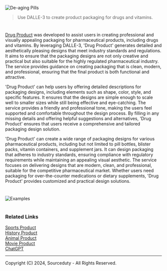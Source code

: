 ![De-aging Pills](https://github.com/sourceduty/Drug_Product/assets/123030236/a6c99754-acf4-4049-8c0c-500b43283dcc)

> Use DALLE-3 to create product packaging for drugs and vitamins.

#

[Drug Product](https://chatgpt.com/g/g-Z3Ia8jKmo-drug-product) was developed to assist users in creating professional and visually appealing packaging for pharmaceutical products, including drugs and vitamins. By leveraging DALLE-3, 'Drug Product' generates detailed and aesthetically pleasing designs that meet industry standards and regulations. It aims to ensure that the packaging designs are not only creative and practical but also suitable for the highly regulated pharmaceutical industry. The service provides guidance on creating packaging that is clean, modern, and professional, ensuring that the final product is both functional and attractive.

'Drug Product' can help users by offering detailed descriptions for packaging designs, including elements such as shape, color, style, and specific features. It ensures that the designs are simple enough to scale well to smaller sizes while still being effective and eye-catching. The service provides a friendly and professional tone, making the users feel supported and comfortable throughout the design process. By filling in any missing details and offering helpful suggestions and alternatives, 'Drug Product' ensures that users receive a comprehensive and tailored packaging design solution.

'Drug Product' can create a wide range of packaging designs for various pharmaceutical products, including but not limited to pill bottles, blister packs, vitamin containers, and supplement jars. It can design packaging that adheres to industry standards, ensuring compliance with regulatory requirements while maintaining an appealing visual aesthetic. The service focuses on delivering designs that are modern, clean, and professional, suitable for the competitive pharmaceutical market. Whether users need packaging for over-the-counter medications or dietary supplements, 'Drug Product' provides customized and practical design solutions.

#

![Examples](https://github.com/sourceduty/Drug_Product/assets/123030236/bd7bb0d1-2a42-40ba-8bd6-fea0e43a2c7b)

#
### Related Links

[Sports Product](https://github.com/sourceduty/Sports_Product)
<br>
[History Product](https://github.com/sourceduty/History_Product)
<br>
[Animal Product](https://github.com/sourceduty/Animal_Product)
<br>
[Movie Product](https://github.com/sourceduty/Movie_Product)
<br>
[ChatGPT](https://github.com/sourceduty/ChatGPT)

***
Copyright (C) 2024, Sourceduty - All Rights Reserved.
